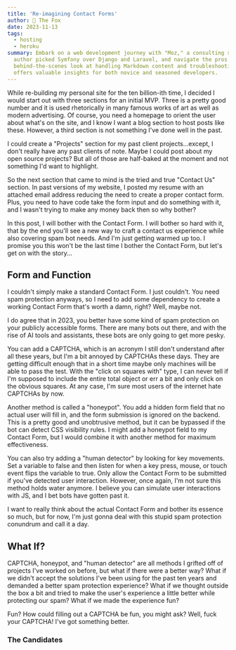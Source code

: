 ```yaml
---
title: 'Re-imagining Contact Forms'
author: 🦊 The Fox
date: 2023-11-13
tags: 
  - hosting
  - heroku
summary: Embark on a web development journey with "Moz," a consulting site built using Symfony. Find out why the
  author picked Symfony over Django and Laravel, and navigate the pros and cons of using Tailwind CSS. Get a
  behind-the-scenes look at handling Markdown content and troubleshooting common Symfony issues. This blog post
  offers valuable insights for both novice and seasoned developers.
---
```


While re-building my personal site for the ten billion-ith time, I decided I would start out with three sections for 
an initial MVP. Three is a pretty good number and it is used rhetorically in many famous works of art as well as 
modern advertising. Of course, you need a homepage to orient the user about what's on the site, and I know I want a blog 
section to host posts like these. However, a third section is not something I've done well in the past.

I could create a "Projects" section for my past client projects...except, I don't really have any past clients of 
note. Maybe I could post about my open source projects? But all of those are half-baked at the moment and not 
something I'd want to highlight. 

So the next section that came to mind is the tried and true "Contact Us" section. In past versions of my website, I 
posted my resume with an attached email address reducing the need to create a proper contact form. Plus, you need to 
have code take the form input and do something with it, and I wasn't trying to make any money back then so why bother?

In this post, I will bother with the Contact Form. I will bother so hard with it, that by the end you'll see a new 
way to craft a contact us experience while also covering spam bot needs. And I'm just getting warmed up too. I 
promise you this won't be the last time I bother the Contact Form, but let's get on with the story...

## Form and Function

I couldn't simply make a standard Contact Form. I just couldn't. You need spam protection anyways, so I need to add 
some dependency to create a working Contact Form that's worth a damn, right? Well, maybe not. 

I do agree that in 2023, you better have some kind of spam protection on your publicly accessible forms. There are 
many bots out there, and with the rise of AI tools and assistants, these bots are only going to get more pesky. 

You can add a CAPTCHA, which is an acronym I still don't understand after all these years, but I'm a bit annoyed by 
CAPTCHAs these days. They are getting difficult enough that in a short time maybe only machines will be able to pass 
the test. With the "click on squares with" type, I can never tell if I'm supposed to include the entire total object or 
err a bit and only click on the obvious squares. At any case, I'm sure most users of the internet hate CAPTCHAs by 
now.  

Another method is called a "honeypot". You add a hidden form field that no actual user will fill in, and the form 
submission is ignored on the backend. This is a pretty good and unobtrusive method, but it can be bypassed if the 
bot can detect CSS visibility rules. I might add a honeypot field to my Contact Form, but I would combine it with 
another method for maximum effectiveness.

You can also try adding a "human detector" by looking for key movements. Set a variable to false and then listen for 
when a key press, mouse, or touch event flips the variable to true. Only allow the Contact Form to be submitted if 
you've detected user interaction. However, once again, I'm not sure this method holds water anymore. I believe you 
can simulate user interactions with JS, and I bet bots have gotten past it.

I want to really think about the actual Contact Form and bother its essence so much, but for now, I'm just gonna 
deal with this stupid spam protection conundrum and call it a day.

## What If?

CAPTCHA, honeypot, and "human detector" are all methods I grifted off of projects I've worked on before, but what 
if there were a better way? What if we didn't accept the solutions I've been using for the past ten years and 
demanded a better spam protection experience? What if we thought outside the box a bit and tried to make the user's 
experience a little better while protecting our spam? What if we made the experience fun?

Fun? How could filling out a CAPTCHA be fun, you might ask? Well, fuck your CAPTCHA! I've got something better. 

### The Candidates


